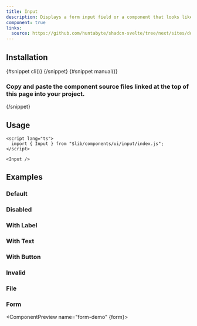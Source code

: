 ```yaml
---
title: Input
description: Displays a form input field or a component that looks like an input field.
component: true
links:
  source: https://github.com/huntabyte/shadcn-svelte/tree/next/sites/docs/src/lib/registry/ui/input
---
```


<script>
  import { ComponentPreview, PMAddComp, Step, Steps, InstallTabs } from '$lib/components/docs';

  export let form;
</script>

<ComponentPreview name="input-demo">

<div></div>

</ComponentPreview>

## Installation

<InstallTabs>
{#snippet cli()}
<PMAddComp name="input" />
{/snippet}
{#snippet manual()}
<Steps>

### Copy and paste the component source files linked at the top of this page into your project.

</Steps>
{/snippet}
</InstallTabs>

## Usage

```svelte
<script lang="ts">
  import { Input } from "$lib/components/ui/input/index.js";
</script>

<Input />
```

## Examples

### Default

<ComponentPreview name="input-demo">

<div></div>

</ComponentPreview>

### Disabled

<ComponentPreview name="input-disabled">

<div></div>

</ComponentPreview>

### With Label

<ComponentPreview name="input-with-label">

<div></div>

</ComponentPreview>

### With Text

<ComponentPreview name="input-with-text">

<div></div>

</ComponentPreview>

### With Button

<ComponentPreview name="input-with-button">

<div></div>

</ComponentPreview>

### Invalid

<ComponentPreview name="input-invalid">

<div></div>

</ComponentPreview>

### File

<ComponentPreview name="input-file">

<div></div>

</ComponentPreview>

### Form

<ComponentPreview name="form-demo" {form}>

<div></div>

</ComponentPreview>
